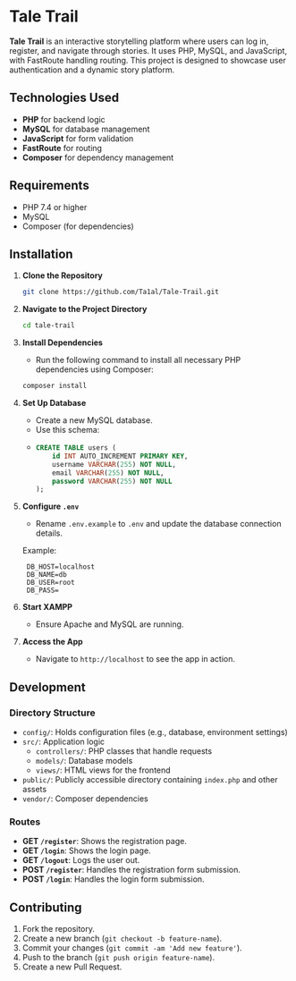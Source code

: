 
# Tale Trail

**Tale Trail** is an interactive storytelling platform where users can log in, register, and navigate through stories. It uses PHP, MySQL, and JavaScript, with FastRoute handling routing. This project is designed to showcase user authentication and a dynamic story platform.

## Technologies Used
- **PHP** for backend logic
- **MySQL** for database management
- **JavaScript** for form validation
- **FastRoute** for routing
- **Composer** for dependency management

## Requirements
- PHP 7.4 or higher
- MySQL
- Composer (for dependencies)

## Installation

1. **Clone the Repository**
   ```bash
   git clone https://github.com/Ta1al/Tale-Trail.git
   ```

2. **Navigate to the Project Directory**
   ```bash
   cd tale-trail
   ```

3. **Install Dependencies**
   - Run the following command to install all necessary PHP dependencies using Composer:
   ```bash
   composer install
   ```

4. **Set Up Database**
   - Create a new MySQL database.
   - Use this schema:
   - ```sql
     CREATE TABLE users (
         id INT AUTO_INCREMENT PRIMARY KEY,
         username VARCHAR(255) NOT NULL,
         email VARCHAR(255) NOT NULL,
         password VARCHAR(255) NOT NULL
     );
     ```

5. **Configure `.env`**
   - Rename `.env.example` to `.env` and update the database connection details.
   
   Example:
   ```env
    DB_HOST=localhost
    DB_NAME=db
    DB_USER=root
    DB_PASS=
   ```

6. **Start XAMPP**
   - Ensure Apache and MySQL are running.

7. **Access the App**
   - Navigate to `http://localhost` to see the app in action.

## Development

### Directory Structure

- `config/`: Holds configuration files (e.g., database, environment settings)
- `src/`: Application logic
  - `controllers/`: PHP classes that handle requests
  - `models/`: Database models
  - `views/`: HTML views for the frontend
- `public/`: Publicly accessible directory containing `index.php` and other assets
- `vendor/`: Composer dependencies

### Routes
- **GET `/register`**: Shows the registration page.
- **GET `/login`**: Shows the login page.
- **GET `/logout`**: Logs the user out.
- **POST `/register`**: Handles the registration form submission.
- **POST `/login`**: Handles the login form submission.

## Contributing

1. Fork the repository.
2. Create a new branch (`git checkout -b feature-name`).
3. Commit your changes (`git commit -am 'Add new feature'`).
4. Push to the branch (`git push origin feature-name`).
5. Create a new Pull Request.
